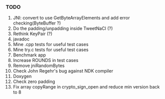 ### TODO

1.  JNI: convert to use GetByteArrayElements and add error checking(ByteBuffer ?)
2.  Do the padding/unpadding inside TweetNaCl (?)
3.  Rethink KeyPair (?)
4.  javadoc
6.  Mine .cpp tests for useful test cases
7.  Mine try.c tests for useful test cases
8.  Benchmark app
9.  Increase ROUNDS in test cases
10. Remove jniRandomBytes
11. Check John Regehr's bug against NDK compiler
12. Doxygen 
13. Check zero padding
14. Fix array copyRange in crypto_sign_open and reduce min version back to 8
